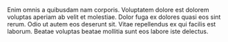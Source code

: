 Enim omnis a quibusdam nam corporis. Voluptatem dolore est dolorem voluptas aperiam ab velit et molestiae. Dolor fuga ex dolores quasi eos sint rerum. Odio ut autem eos deserunt sit. Vitae repellendus ex qui facilis est laborum. Beatae voluptas beatae mollitia sunt eos labore iste delectus.